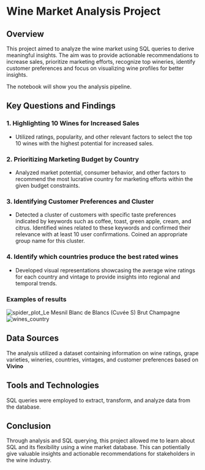 # Wine Market Analysis Project

## Overview
This project aimed to analyze the wine market using SQL queries to derive meaningful insights. The aim was to provide actionable recommendations to increase sales, prioritize marketing efforts, recognize top wineries, identify customer preferences and focus on visualizing wine profiles for better insights.

The notebook will show you the analysis pipeline.

## Key Questions and Findings

### 1. Highlighting 10 Wines for Increased Sales
- Utilized ratings, popularity, and other relevant factors to select the top 10 wines with the highest potential for increased sales.

### 2. Prioritizing Marketing Budget by Country
- Analyzed market potential, consumer behavior, and other factors to recommend the most lucrative country for marketing efforts within the given budget constraints.

### 3. Identifying Customer Preferences and Cluster
- Detected a cluster of customers with specific taste preferences indicated by keywords such as coffee, toast, green apple, cream, and citrus. Identified wines related to these keywords and confirmed their relevance with at least 10 user confirmations. Coined an appropriate group name for this cluster.

### 4. Identify which countries produce the best rated wines
- Developed visual representations showcasing the average wine ratings for each country and vintage to provide insights into regional and temporal trends.

### Examples of results
![spider_plot_Le Mesnil Blanc de Blancs (Cuvée S) Brut Champagne](https://github.com/brain8d/wine-market-analysis/assets/153182255/6edc63fe-c1c4-47d7-bfda-da38e63569b4)
![wines_country](https://github.com/brain8d/wine-market-analysis/assets/153182255/c38f7cf7-6403-4ee5-9552-3b6fb6b823e2)

## Data Sources
The analysis utilized a dataset containing information on wine ratings, grape varieties, wineries, countries, vintages, and customer preferences based on **Vivino**

## Tools and Technologies
SQL queries were employed to extract, transform, and analyze data from the database.

## Conclusion
Through analysis and SQL querying, this project allowed me to learn about SQL and its flexibility using a wine market database. This can potientially give valuable insights and actionable recommendations for stakeholders in the wine industry.
